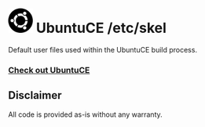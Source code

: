<h1><img src="https://raw.githubusercontent.com/jeremehancock/ubuntu-ce-etc-skel/main/logo.png" height="50" /> UbuntuCE /etc/skel</h1>

Default user files used within the UbuntuCE build process.

### [Check out UbuntuCE](https://ubuntuce.com/)

## Disclaimer

All code is provided as-is without any warranty. 
